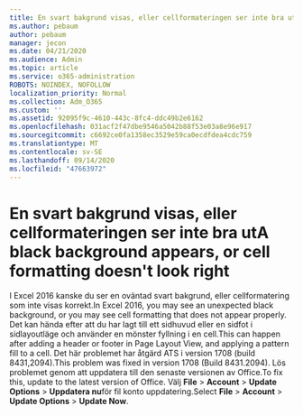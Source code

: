 ```yaml
---
title: En svart bakgrund visas, eller cellformateringen ser inte bra ut
ms.author: pebaum
author: pebaum
manager: jecon
ms.date: 04/21/2020
ms.audience: Admin
ms.topic: article
ms.service: o365-administration
ROBOTS: NOINDEX, NOFOLLOW
localization_priority: Normal
ms.collection: Adm_O365
ms.custom: ''
ms.assetid: 92095f9c-4610-443c-8fc4-ddc49b2e6162
ms.openlocfilehash: 031acf2f47dbe9546a5042b88f53e03a8e96e917
ms.sourcegitcommit: c6692ce0fa1358ec3529e59ca0ecdfdea4cdc759
ms.translationtype: MT
ms.contentlocale: sv-SE
ms.lasthandoff: 09/14/2020
ms.locfileid: "47663972"
---
```

# <a name="a-black-background-appears-or-cell-formatting-doesnt-look-right"></a><span data-ttu-id="5ff1e-102">En svart bakgrund visas, eller cellformateringen ser inte bra ut</span><span class="sxs-lookup"><span data-stu-id="5ff1e-102">A black background appears, or cell formatting doesn't look right</span></span>

<span data-ttu-id="5ff1e-103">I Excel 2016 kanske du ser en oväntad svart bakgrund, eller cellformatering som inte visas korrekt.</span><span class="sxs-lookup"><span data-stu-id="5ff1e-103">In Excel 2016, you may see an unexpected black background, or you may see cell formatting that does not appear properly.</span></span> <span data-ttu-id="5ff1e-104">Det kan hända efter att du har lagt till ett sidhuvud eller en sidfot i sidlayoutläge och använder en mönster fyllning i en cell.</span><span class="sxs-lookup"><span data-stu-id="5ff1e-104">This can happen after adding a header or footer in Page Layout View, and applying a pattern fill to a cell.</span></span> <span data-ttu-id="5ff1e-105">Det här problemet har åtgärd ATS i version 1708 (build 8431,2094).</span><span class="sxs-lookup"><span data-stu-id="5ff1e-105">This problem was fixed in version 1708 (Build 8431.2094).</span></span> <span data-ttu-id="5ff1e-106">Lös problemet genom att uppdatera till den senaste versionen av Office.</span><span class="sxs-lookup"><span data-stu-id="5ff1e-106">To fix this, update to the latest version of Office.</span></span> <span data-ttu-id="5ff1e-107">Välj **File** \> **Account** \> **Update Options** \> **Uppdatera nu**för fil konto uppdatering.</span><span class="sxs-lookup"><span data-stu-id="5ff1e-107">Select **File** \> **Account** \> **Update Options** \> **Update Now**.</span></span>
  

